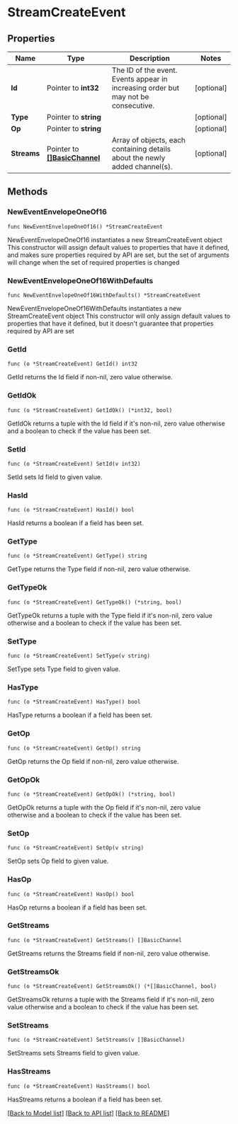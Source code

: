 # StreamCreateEvent

## Properties

Name | Type | Description | Notes
------------ | ------------- | ------------- | -------------
**Id** | Pointer to **int32** | The ID of the event. Events appear in increasing order but may not be consecutive.  | [optional] 
**Type** | Pointer to **string** |  | [optional] 
**Op** | Pointer to **string** |  | [optional] 
**Streams** | Pointer to [**[]BasicChannel**](BasicChannel.md) | Array of objects, each containing details about the newly added channel(s).  | [optional] 

## Methods

### NewEventEnvelopeOneOf16

`func NewEventEnvelopeOneOf16() *StreamCreateEvent`

NewEventEnvelopeOneOf16 instantiates a new StreamCreateEvent object
This constructor will assign default values to properties that have it defined,
and makes sure properties required by API are set, but the set of arguments
will change when the set of required properties is changed

### NewEventEnvelopeOneOf16WithDefaults

`func NewEventEnvelopeOneOf16WithDefaults() *StreamCreateEvent`

NewEventEnvelopeOneOf16WithDefaults instantiates a new StreamCreateEvent object
This constructor will only assign default values to properties that have it defined,
but it doesn't guarantee that properties required by API are set

### GetId

`func (o *StreamCreateEvent) GetId() int32`

GetId returns the Id field if non-nil, zero value otherwise.

### GetIdOk

`func (o *StreamCreateEvent) GetIdOk() (*int32, bool)`

GetIdOk returns a tuple with the Id field if it's non-nil, zero value otherwise
and a boolean to check if the value has been set.

### SetId

`func (o *StreamCreateEvent) SetId(v int32)`

SetId sets Id field to given value.

### HasId

`func (o *StreamCreateEvent) HasId() bool`

HasId returns a boolean if a field has been set.

### GetType

`func (o *StreamCreateEvent) GetType() string`

GetType returns the Type field if non-nil, zero value otherwise.

### GetTypeOk

`func (o *StreamCreateEvent) GetTypeOk() (*string, bool)`

GetTypeOk returns a tuple with the Type field if it's non-nil, zero value otherwise
and a boolean to check if the value has been set.

### SetType

`func (o *StreamCreateEvent) SetType(v string)`

SetType sets Type field to given value.

### HasType

`func (o *StreamCreateEvent) HasType() bool`

HasType returns a boolean if a field has been set.

### GetOp

`func (o *StreamCreateEvent) GetOp() string`

GetOp returns the Op field if non-nil, zero value otherwise.

### GetOpOk

`func (o *StreamCreateEvent) GetOpOk() (*string, bool)`

GetOpOk returns a tuple with the Op field if it's non-nil, zero value otherwise
and a boolean to check if the value has been set.

### SetOp

`func (o *StreamCreateEvent) SetOp(v string)`

SetOp sets Op field to given value.

### HasOp

`func (o *StreamCreateEvent) HasOp() bool`

HasOp returns a boolean if a field has been set.

### GetStreams

`func (o *StreamCreateEvent) GetStreams() []BasicChannel`

GetStreams returns the Streams field if non-nil, zero value otherwise.

### GetStreamsOk

`func (o *StreamCreateEvent) GetStreamsOk() (*[]BasicChannel, bool)`

GetStreamsOk returns a tuple with the Streams field if it's non-nil, zero value otherwise
and a boolean to check if the value has been set.

### SetStreams

`func (o *StreamCreateEvent) SetStreams(v []BasicChannel)`

SetStreams sets Streams field to given value.

### HasStreams

`func (o *StreamCreateEvent) HasStreams() bool`

HasStreams returns a boolean if a field has been set.


[[Back to Model list]](../README.md#documentation-for-models) [[Back to API list]](../README.md#documentation-for-api-endpoints) [[Back to README]](../README.md)


